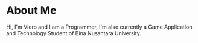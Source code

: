 # About Me
Hi, I'm Viero and I am a Programmer, I'm also currently a Game Application and Technology Student of Bina Nusantara University.

<!---
- 👀 I’m interested in ...
- 🌱 I’m currently learning ...
- 💞️ I’m looking to collaborate on ...
- 📫 How to reach me ...
VieroFamico/VieroFamico is a ✨ special ✨ repository because its `README.md` (this file) appears on your GitHub profile.
You can click the Preview link to take a look at your changes.
--->
